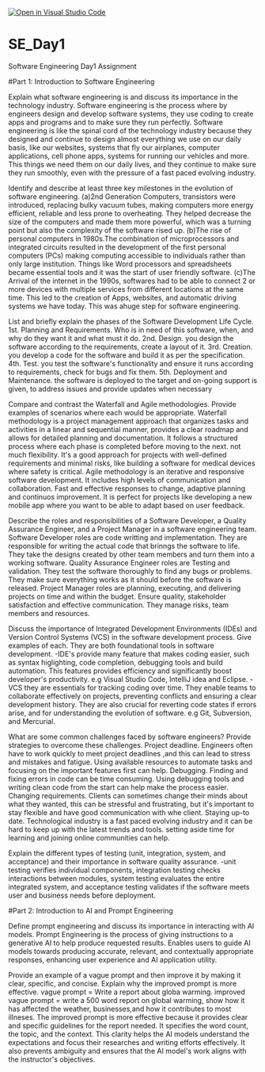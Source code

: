 [![Open in Visual Studio Code](https://classroom.github.com/assets/open-in-vscode-2e0aaae1b6195c2367325f4f02e2d04e9abb55f0b24a779b69b11b9e10269abc.svg)](https://classroom.github.com/online_ide?assignment_repo_id=18618882&assignment_repo_type=AssignmentRepo)
# SE_Day1
Software Engineering Day1 Assignment

#Part 1: Introduction to Software Engineering

Explain what software engineering is and discuss its importance in the technology industry.
Software engineering is the process where by engineers design and develop software systems, they use coding to create apps and programs and to make sure they run perfectly.
Software engineering is like the spinal cord of the technology industry because they designed and continue to design almost everything we use on our daily basis, like our websites, systems that fly our airplanes, computer applications, cell phone apps, systems for running our vehicles and more. This things we need them on our daily lives, and they continue to make sure they run smoothly, even with the pressure of a fast paced evolving industry. 

Identify and describe at least three key milestones in the evolution of software engineering.
(a)2nd Generation Computers, transistors were introduced, replacing bulky vacuum tubes, making computers more energy efficient, reliable and less prone to overheating. They helped decrease the size of the computers and made them more powerful, which was a turning point but also the complexity of the software rised up.
(b)The rise of personal computers in 1980s.The combination of microprocessors and integrated circuits resulted in the development of the first personal computers (PCs) making computing accessible to individuals rather than only large institution. Things like Word processors and spreadsheets became essential tools and it was the start of user friendly software.
(c)The Arrival of the internet in the 1990s, softwares had to be able to connect 2 or more devices with multiple services from different locations at the same time. This led to the creation of Apps, websites, and automatic driving systems we have today. This was ahuge step for software engineering.

List and briefly explain the phases of the Software Development Life Cycle.
1st. Planning and Requirements. Who is in need of this software, when, and why do they want it and what must it do.
2nd. Design. you design the software according to the requirements, create a layout of it.
3rd. Creation. you develop a code for the software and build it as per the specification.
4th. Test. you test the software's functionality and ensure it runs according to requirements, check for bugs and fix them.
5th. Deployment and Maintenance. the software is deployed to the target and on-going support is given, to address issues and provide updates when necessary


Compare and contrast the Waterfall and Agile methodologies. Provide examples of scenarios where each would be appropriate.
Waterfall methodology is a project management approach that organizes tasks and activities in a linear and sequential manner, provides a 
clear roadmap and allows for detailed planning and documentation. It follows a structured process where each phase is completed before moving to the next. not much flexibility. It's a good approach for projects with well-defined requirements and minimal risks, like building a software for medical devices where safety is critical.
Agile methodology is an iterative and responsive software development. It includes high levels of communication and collaboration. Fast and effective responses to change, adaptive planning and continuos improvement. It is perfect for projects like developing a new mobile app where you want to be able to adapt based on user feedback.


Describe the roles and responsibilities of a Software Developer, a Quality Assurance Engineer, and a Project Manager in a software engineering team.
Software Developer roles are code writting and implementation. They are responsible for writing the actual code that brinngs the software to life. They take the designs created by other team members and turn them into a working software.
Quality Assurance Engineer roles are Testing and validation. They test the software thoroughly to find any bugs or problems. They make sure everything works as it should before the software is released.
Project Manager roles are planning, executing, and delivering projects on time and within the budget. Ensure quality, stakeholder satisfaction and effective communication. They manage risks, team members and resources.


Discuss the importance of Integrated Development Environments (IDEs) and Version Control Systems (VCS) in the software development process. Give examples of each.
They are both foundational tools in software development.
-IDE's provide many feature that makes coding easier, such as syntax higlighting, code completion, debugging tools and build automation. This features provides efficiency and significantly boost developer's productivity.
e.g Visual Studio Code, IntelliJ idea and Eclipse.
-VCS they are essentials for tracking coding over time. They enable teams to collaborate effectively on projects, preventing conflicts and ensuring a clear development history. They are also crucial for reverting code states if errors arise, and for understanding the evolution of software.
e.g Git, Subversion, and Mercurial.


What are some common challenges faced by software engineers? Provide strategies to overcome these challenges.
Project deadline. Engineers often have to work quickly to meet project deadlines ,and this can lead to stress and mistakes and fatigue. Using available resources to automate tasks and focusing on the important features first can help.
Debugging. Finding and fixing errors in code can be time consuming. Using debugging tools and writing clean code from the start can help make the process easier.
Changing requirements. Clients can sometimes change their minds about what they wanted, this can be stressful and frustrating, but it's important to stay flexible and have good communication with whe client.
Staying up-to date. Technological industry is a fast paced evolving industry and it can be hard to keep up with the latest trends and tools. setting aside time for learning and joining online communities can help.


Explain the different types of testing (unit, integration, system, and acceptance) and their importance in software quality assurance.
-unit testing verifies individual components, integration testing checks interactions between modules, system testing evaluates the entire integrated system, and acceptance testing validates if the software meets user and business needs before deployment. 


#Part 2: Introduction to AI and Prompt Engineering


Define prompt engineering and discuss its importance in interacting with AI models.
Prompt Engineering is the process of giving instructions to a generative AI to help produce requested results. Enables users to guide AI models towards producing accurate, relevant, and contextually appropriate responses, enhancing user experience and AI application utility. 


Provide an example of a vague prompt and then improve it by making it clear, specific, and concise. Explain why the improved prompt is more effective.
vague prompt = Write a report about globa warming.
improved vague prompt = write a 500 word report on global warming, show how it has affected the weather, businesses,and how it contributes to most illneses.
The improved prompt is more effective because it provides clear and specific guidelines for the report needed. It specifies the word count, the topic, and the context. This clarity helps the AI models understand the expectations and focus their researches and writing efforts effectively. It also prevents ambiguity and ensures that the AI model's work aligns with the instructor's objectives.

